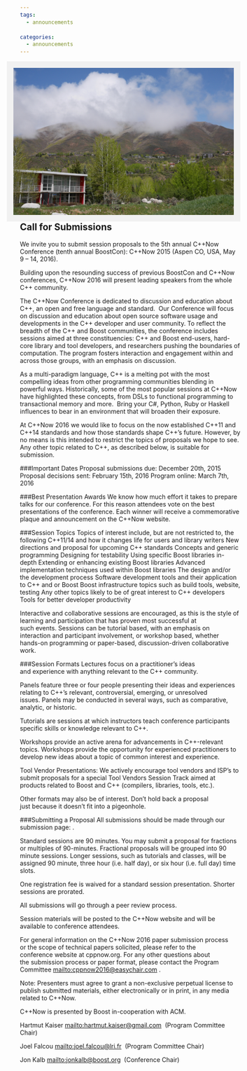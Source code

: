 ```yaml
---
tags:
  - announcements
  
categories:
  - announcements
---
```

<style>
    img[alt=Aspen] { 
        float: right; 
        padding:10px;
        background: #f1f1f1;
        border:5px #f1f1f1 solid;
    }
    img[alt=Winners] {
        align: center;
        padding:10px;   
        background: #f1f1f1;    
        border:5px #f1f1f1 solid;
    }
</style>


![Aspen](/images/ZoeticaEbb/Aspen2015_ZoeticaEbb19.jpg "Photograph by Zoetica Ebb. Used with permission.")

## Call for Submissions
We invite you to submit session proposals to the 5th annual C++Now Conference (tenth annual BoostCon): C++Now 2015 (Aspen CO, USA, May 9 – 14, 2016).

Building upon the resounding success of previous BoostCon and C++Now conferences, C++Now 2016 will present leading speakers from the whole C++ community.

The C++Now Conference is dedicated to discussion and education about C++, an open and free language and standard.  Our Conference will focus on discussion and education about open source software usage and developments in the C++ developer and user community. To reflect the breadth of the C++ and Boost communities, the conference includes sessions aimed at three constituencies: C++ and Boost end-users, hard-core library and tool developers, and researchers pushing the boundaries of computation. The program fosters interaction and engagement within and across those groups, with an emphasis on discussion.

As a multi-paradigm language, C++ is a melting pot with the most compelling ideas from other programming communities blending in powerful ways. Historically, some of the most popular sessions at C++Now have highlighted these concepts, from DSLs to functional programming to transactional memory and more.  Bring your C#, Python, Ruby or Haskell influences to bear in an environment that will broaden their exposure.

At C++Now 2016 we would like to focus on the now established C++11 and C++14 standards and how those standards shape C++’s future. However, by no means is this intended to restrict the topics of proposals we hope to see. Any other topic related to C++, as described below, is suitable for submission.

###Important Dates
Proposal submissions due: December 20th, 2015 
Proposal decisions sent: February 15th, 2016 
Program online: March 7th, 2016

###Best Presentation Awards
We know how much effort it takes to prepare talks for our conference. For this reason attendees vote on the best presentations of the conference. Each winner will receive a commemorative plaque and announcement on the C++Now website.

###Session Topics
Topics of interest include, but are not restricted to, the following
C++11/14 and how it changes life for users and library writers 
New directions and proposal for upcoming C++ standards 
Concepts and generic programming 
Designing for testability 
Using specific Boost libraries in-depth 
Extending or enhancing existing Boost libraries 
Advanced implementation techniques used within Boost libraries 
The design and/or the development process 
Software development tools and their application to C++ and or Boost 
Boost infrastructure topics such as build tools, website, testing 
Any other topics likely to be of great interest to C++ developers 
Tools for better developer productivity

Interactive and collaborative sessions are encouraged, as this is the style of learning and participation that has proven most successful at such events. Sessions can be tutorial based, with an emphasis on interaction and participant involvement, or workshop based, whether hands-on programming or paper-based, discussion-driven collaborative work.

###Session Formats
Lectures focus on a practitioner’s ideas and experience with anything relevant to the C++ community.

Panels feature three or four people presenting their ideas and experiences relating to C++’s relevant, controversial, emerging, or unresolved issues. Panels may be conducted in several ways, such as comparative, analytic, or historic.

Tutorials are sessions at which instructors teach conference participants specific skills or knowledge relevant to C++.

Workshops provide an active arena for advancements in C++-relevant topics. Workshops provide the opportunity for experienced practitioners to develop new ideas about a topic of common interest and experience.

Tool Vendor Presentations: We actively encourage tool vendors and ISP’s to submit proposals for a special Tool Vendors Session Track aimed at products related to Boost and C++ (compilers, libraries, tools, etc.).

Other formats may also be of interest. Don’t hold back a proposal just because it doesn’t fit into a pigeonhole.

###Submitting a Proposal
All submissions should be made through our submission page:  .

Standard sessions are 90 minutes. You may submit a proposal for fractions or multiples of 90-minutes. Fractional proposals will be grouped into 90 minute sessions. Longer sessions, such as tutorials and classes, will be assigned 90 minute, three hour (i.e. half day), or six hour (i.e. full day) time slots.

One registration fee is waived for a standard session presentation. Shorter sessions are prorated.

All submissions will go through a peer review process.

Session materials will be posted to the C++Now website and will be available to conference attendees.

For general information on the C++Now 2016 paper submission process or the scope of technical papers solicited, please refer to the conference website at cppnow.org. For any other questions about the submission process or paper format, please contact the Program Committee <mailto:cppnow2016@easychair.com> .

Note: Presenters must agree to grant a non-exclusive perpetual license to publish submitted materials, either electronically or in print, in any media related to C++Now.

C++Now is presented by Boost in-cooperation with ACM.

Hartmut Kaiser <mailto:hartmut.kaiser@gmail.com>  (Program Committee Chair)

Joel Falcou <mailto:joel.falcou@lri.fr>  (Program Committee Chair)

Jon Kalb <mailto:jonkalb@boost.org>  (Conference Chair)

